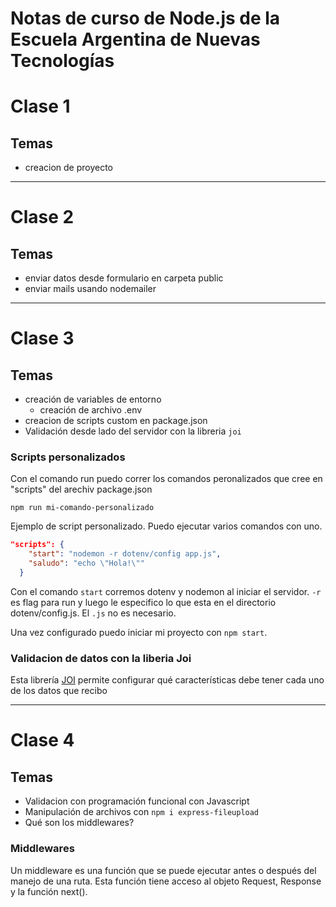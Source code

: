 # Notas de curso de Node.js de la Escuela Argentina de Nuevas Tecnologías

# Clase 1

## Temas
- creacion de proyecto

---

# Clase 2

## Temas
- enviar datos desde formulario en carpeta public
- enviar mails usando nodemailer

---

# Clase 3

## Temas
- creación de variables de entorno
    - creación de archivo .env
- creacion de scripts custom en package.json
- Validación desde lado del servidor con la libreria `joi`

### Scripts personalizados
Con el comando run puedo correr los comandos peronalizados que cree en "scripts" del arechiv package.json

`npm run mi-comando-personalizado`

Ejemplo de script personalizado. Puedo ejecutar varios comandos con uno.

```json
"scripts": {
    "start": "nodemon -r dotenv/config app.js",
    "saludo": "echo \"Hola!\""
  }
```

Con el comando `start` corremos dotenv y nodemon al iniciar el servidor. `-r` es flag para run y luego le especifico lo que esta en el directorio dotenv/config.js. El `.js` no es necesario.

Una vez configurado puedo iniciar mi proyecto con `npm start`.

### Validacion de datos con la liberia Joi

Esta librería [JOI](https://joi.dev/api/?v=17.3.0) permite configurar qué características debe tener cada uno de los datos que recibo

---

# Clase 4

## Temas

- Validacion con programación funcional con Javascript
- Manipulación de archivos con `npm i express-fileupload`
- Qué son los middlewares?

### Middlewares
Un middleware es una función que se puede ejecutar antes o después del manejo de una ruta. Esta función tiene acceso al objeto Request, Response y la función next().


